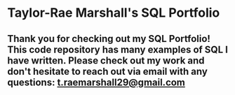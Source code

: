 # Taylor-Rae Marshall's SQL Portfolio

## Thank you for checking out my SQL Portfolio! This code repository has many examples of SQL I have written. Please check out my work and don't hesitate to reach out via email with any questions: t.raemarshall29@gmail.com
